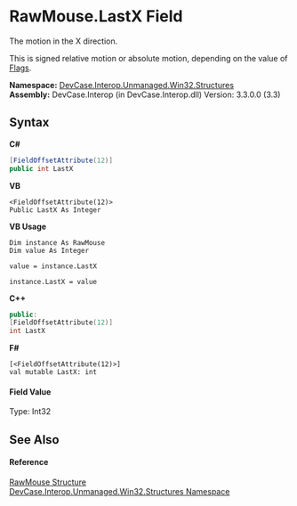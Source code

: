 # RawMouse.LastX Field
 

The motion in the X direction. 

 This is signed relative motion or absolute motion, depending on the value of <a href="F_DevCase_Interop_Unmanaged_Win32_Structures_RawMouse_Flags">Flags</a>.

**Namespace:**&nbsp;<a href="N_DevCase_Interop_Unmanaged_Win32_Structures">DevCase.Interop.Unmanaged.Win32.Structures</a><br />**Assembly:**&nbsp;DevCase.Interop (in DevCase.Interop.dll) Version: 3.3.0.0 (3.3)

## Syntax

**C#**<br />
``` C#
[FieldOffsetAttribute(12)]
public int LastX
```

**VB**<br />
``` VB
<FieldOffsetAttribute(12)>
Public LastX As Integer
```

**VB Usage**<br />
``` VB Usage
Dim instance As RawMouse
Dim value As Integer

value = instance.LastX

instance.LastX = value
```

**C++**<br />
``` C++
public:
[FieldOffsetAttribute(12)]
int LastX
```

**F#**<br />
``` F#
[<FieldOffsetAttribute(12)>]
val mutable LastX: int
```


#### Field Value
Type: Int32

## See Also


#### Reference
<a href="T_DevCase_Interop_Unmanaged_Win32_Structures_RawMouse">RawMouse Structure</a><br /><a href="N_DevCase_Interop_Unmanaged_Win32_Structures">DevCase.Interop.Unmanaged.Win32.Structures Namespace</a><br />